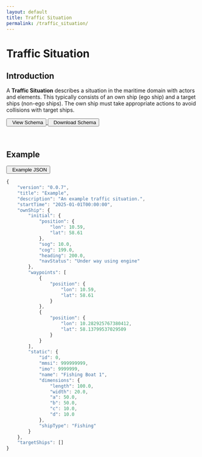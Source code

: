 ```yaml
---
layout: default
title: Traffic Situation
permalink: /traffic_situation/
---
```


# Traffic Situation

## Introduction
A **Traffic Situation** describes a situation in the maritime domain with actors and elements. This typically consists of an own ship (ego ship) and a target ships (non-ego ships). The own ship must take appropriate actions to avoid collisions with target ships.

<div class="button-container">

<a id="schema-link" href="/maritime-schema/docs/schema/traffic_situation.html">
<button id="fullscreen-button" class="btn" name="button">
    <i data-lucide="file-json"></i> &nbsp; View Schema
</button>
</a>

<a id="download-schema-link" href="/maritime-schema/schema/traffic_situation.json" download>
        <button id="download-schema-button" class="btn" name="button">
            <i data-lucide="download"></i> &nbsp; Download Schema
        </button>
    </a>
</div>


&nbsp;
## Example

<a id="download-schema-link" href="/maritime-schema/schema/traffic_situation_example.json" download>
        <button id="download-example-button" class="btn" name="button">
            <i data-lucide="download"></i> &nbsp; Example JSON
        </button>
    </a>


```js
{
    "version": "0.0.7",
    "title": "Example",
    "description": "An example traffic situation.",
    "startTime": "2025-01-01T00:00:00",
    "ownShip": {
        "initial": {
            "position": {
                "lon": 10.59,
                "lat": 58.61
            },
            "sog": 10.0,
            "cog": 199.0,
            "heading": 200.0,
            "navStatus": "Under way using engine"
        },
        "waypoints": [
            {
                "position": {
                    "lon": 10.59,
                    "lat": 58.61
                }
            },
            {
                "position": {
                    "lon": 10.282925767380412,
                    "lat": 58.13799537029509
                }
            }
        ],
        "static": {
            "id": 0,
            "mmsi": 999999999,
            "imo": 9999999,
            "name": "Fishing Boat 1",
            "dimensions": {
                "length": 100.0,
                "width": 20.0,
                "a": 50.0,
                "b": 50.0,
                "c": 10.0,
                "d": 10.0
            },
            "shipType": "Fishing"
        }
    },
    "targetShips": []
}
```

<!-- ## Waypoints
Waypoints follow the general conventions of the *[Route plan exchange format](https://cirm.org/rtz-xml-schemas)*. 

## Modelling Speed Changes

Each waypoint leg can have a `sog` property. This can be set to a single value. However, this does not allow for smooth speed changes between waypoints. To model speed changes, the following parameters can be used:

`data.sog.value` New leg speed.

`data.sog.interpPrev` Distance before the leg change, to start 
interpolating to the new value.

`data.sog.interpNext` Distance after the leg change, to start interpolating to the new value.

`data.sog.interpMethod` Method to use for interpolation. 


<img src="/assets/images/Interpolation1.png" alt="Interpolation" width="400"/>

<img src="/assets/images/Interpolation2.png" alt="Interpolation" width="500"/>

-->

<script src="https://unpkg.com/lucide@latest"></script>

<script>
lucide.createIcons();
</script>


<link rel="stylesheet" href="{{ '/assets/css/styles.css' | relative_url }}"> 
